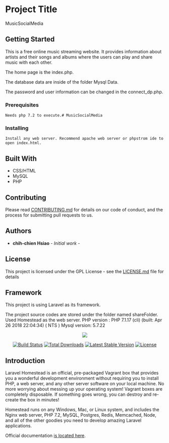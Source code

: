 # Project Title

MusicSocialMedia

## Getting Started

This is a free online music streaming website. It provides information about artists and their songs and albums where the users can play and share music with each other. 

The home page is the index.php.

The database data are inside of the folder Mysql Data.

The password and user information can be changed in the connect_dp.php.


### Prerequisites
```
Needs php 7.2 to execute.# MusicSocialMedia
```

### Installing
```
Install any web server. Recommend apache web server or phpstrom ide to open index.html. 
```
## Built With

* CSS/HTML
* MySQL
* PHP

## Contributing

Please read [CONTRIBUTING.md](https://gist.github.com/PurpleBooth/b24679402957c63ec426) for details on our code of conduct, and the process for submitting pull requests to us.


## Authors

* **chih-chien Hsiao** - *Initial work* - 


## License

This project is licensed under the GPL License - see the [LICENSE.md](LICENSE.md) file for details

## Framework

This project is using Laravel as its framework.

The project source codes are stored under the folder named shareFolder. Used Homestead as the web server.
PHP version : PHP 7.1.17 (cli) (built: Apr 26 2018 22:04:34) ( NTS )
Mysql version: 5.7.22

<p align="center"><img src="https://laravel.com/assets/img/components/logo-homestead.svg"></p>

<p align="center">
<a href="https://travis-ci.org/laravel/homestead"><img src="https://travis-ci.org/laravel/homestead.svg" alt="Build Status"></a>
<a href="https://packagist.org/packages/laravel/homestead"><img src="https://poser.pugx.org/laravel/homestead/d/total.svg" alt="Total Downloads"></a>
<a href="https://packagist.org/packages/laravel/homestead"><img src="https://poser.pugx.org/laravel/homestead/v/stable.svg" alt="Latest Stable Version"></a>
<a href="https://packagist.org/packages/laravel/homestead"><img src="https://poser.pugx.org/laravel/homestead/license.svg" alt="License"></a>
</p>

## Introduction

Laravel Homestead is an official, pre-packaged Vagrant box that provides you a wonderful development environment without requiring you to install PHP, a web server, and any other server software on your local machine. No more worrying about messing up your operating system! Vagrant boxes are completely disposable. If something goes wrong, you can destroy and re-create the box in minutes!

Homestead runs on any Windows, Mac, or Linux system, and includes the Nginx web server, PHP 7.2, MySQL, Postgres, Redis, Memcached, Node, and all of the other goodies you need to develop amazing Laravel applications.

Official documentation [is located here](https://laravel.com/docs/homestead).
